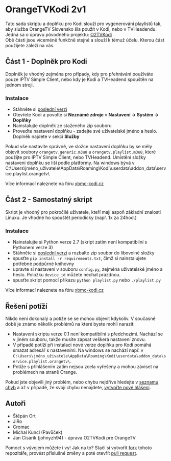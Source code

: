 OrangeTVKodi 2v1
============

Tato sada skriptu a doplňku pro Kodi slouží pro vygenerování playlistů tak, aby služba OrangeTV Slovensko šla použít v Kodi, nebo v TVHeadendu. Jedná sa o úpravu pôvodného projektu: [O2TVKodi](https://github.com/Pavuucek/O2TVKodi)  
Obě části jsou víceméně funkčně stejné a slouží k témuž účelu. Kterou část použijete záleží na vás.

Část 1 - Doplněk pro Kodi
-------------------------
Doplněk je vhodný zejména pro případy, kdy pro přehrávání používáte pouze IPTV Simple Client, nebo kdy je Kodi a TVHeadend spouštěn na jednom stroji.

### Instalace
- Stáhněte si [poslední verzi](https://github.com/cisarikj/OrangeTVKodi/releases/latest)
- Otevřete Kodi a povolte si **Neznámé zdroje** v **Nastavení -> Systém -> Doplňky** 
- Nainstalujte doplněk ze staženého zip souboru
- Proveďte nastavení doplňku - zadejte své uživatelské jméno a heslo. Doplněk najdete v sekci **Služby**

Pokud vše nastavíte správně, ve složce nastavení doplňku by se měly objevit soubory `orangetv.generic.m3u8` a `orangetv.playlist.m3u8`, které použijte pro IPTV Simple Client, nebo TVHeadend.
Umístění složky nastavení doplňku se liší podle platformy. Na windows bývá v C:\Users\jméno_uživatele\AppData\Roaming\Kodi\userdata\addon_data\service.playlist.orangetv\

Více informací naleznete na fóru [xbmc-kodi.cz](https://www.xbmc-kodi.cz/prispevek-playlist-orangetv-addon)

Část 2 - Samostatný skript
--------------------------
Skript je vhodný pro pokročilé uživatele, kteří mají aspoň základní znalosti Linuxu. Je vhodné ho spouštět periodicky (např. 1x za 24hod.)

### Instalace
- Nainstalujte si Python verze 2.7 (skript zatím není kompatibilní s Pythonem verze 3)
- Stáhněte si [poslední verzi](https://github.com/cisarikj/OrangeTVKodi/releases/latest) a rozbalte zip soubor do libovolné složky
- spusťte `pip install -r requirements.txt`, čímž si nainstalujete potřebné podpůrné knihovny
- upravte si nastavení v souboru `config.py`, zejména uživatelské jméno a heslo. Položku `device_id` můžete nechat prázdnou.
- spusťte skript pomocí příkazu `python playlist.py` nebo `./playlist.py`

Více informací naleznete na fóru [xbmc-kodi.cz](https://www.xbmc-kodi.cz/prispevek-playlist-orangetv-addon)

Řešení potíží
-------------
Nikdo není dokonalý a potíže se se mohou objevit kdykoliv.
V současné době je známo několik problémů na které byste mohli narazit:
- Nastavení skriptu verze 0.1 není kompatibilní s předchozími. Nachází se v jiném souboru, takže musíte zapsat veškerá nastavení znovu.
- V případě potíží při instalaci nové verze doplňku pro Kodi pomáhá smazat adresář s nastaveními. Na windows se nachází např. v `C:\Users\jméno_uživatele\AppData\Roaming\Kodi\userdata\addon_data\service.playlist.orangetv\`.
- Potíže s přihlášením zatím nejsou zcela vyřešeny a mohou záviset na problémech na straně Orange. 

Pokud jste objevili jiný problém, nebo chybu nejdříve hledejte v [seznamu chyb](https://github.com/Pavuucek/O2TVKodi/issues) a až v případě, že svojí chybu nenajdete, [vytvořte nové hlášení](https://github.com/cisarikj/OrangeTVKodi/issues/new).

Autoři
------

- Štěpán Ort
- JiRo
- Cromac
- Michal Kuncl (Pavůček)
- Jan Cisárik (johnyzh94) - úprava O2TVKodi pre OrangeTV

Pomoct s vývojem můžete i vy! Jak na to? Stačí si vytvořit [fork](https://help.github.com/articles/fork-a-repo) tohoto repozitáře, provést příslušné změny a poté otevřít [pull request](https://help.github.com/articles/using-pull-requests).
